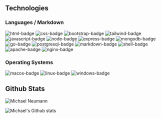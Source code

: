 ## Technologies
### Languages / Markdown
![html-badge]
![css-badge]
![bootstrap-badge]
![tailwind-badge]
![javascript-badge]
![node-badge]
![express-badge]
![mongodb-badge]
![go-badge]
![postgresql-badge]
![markdown-badge]
![shell-badge]
![apache-badge]
![nginx-badge]

### Operating Systems
![macos-badge]
![linux-badge]
![windows-badge]

## Github Stats
<img src="https://komarev.com/ghpvc/?username=mneumatic" alt="Michael Neumann" />

![Michael's Github stats](https://github-readme-stats.vercel.app/api?username=mneumatic&show_icons=true)

[macos-badge]: https://img.shields.io/badge/mac%20os-000000?style=for-the-badge&logo=macos&logoColor=F0F0F0
[windows-badge]: https://img.shields.io/badge/Windows-0078D6?style=for-the-badge&logo=windows&logoColor=white
[linux-badge]: https://img.shields.io/badge/Linux-FCC624?style=for-the-badge&logo=linux&logoColor=black
[html-badge]: https://img.shields.io/badge/HTML5-E34F26?style=for-the-badge&logo=html5&logoColor=white
[css-badge]: https://img.shields.io/badge/CSS3-1572B6?style=for-the-badge&logo=css3&logoColor=white
[bootstrap-badge]: https://img.shields.io/badge/Bootstrap-563D7C?style=for-the-badge&logo=bootstrap&logoColor=white
[tailwind-badge]: https://img.shields.io/badge/tailwindcss-%2338B2AC.svg?style=for-the-badge&logo=tailwind-css&logoColor=white
[javascript-badge]: https://img.shields.io/badge/JavaScript-F7DF1E?style=for-the-badge&logo=javascript&logoColor=black
[node-badge]: https://img.shields.io/badge/Node.js-43853D?style=for-the-badge&logo=node.js&logoColor=white
[express-badge]: https://img.shields.io/badge/Express.js-404D59?style=for-the-badge
[mongodb-badge]: https://img.shields.io/badge/MongoDB-4EA94B?style=for-the-badge&logo=mongodb&logoColor=white
[go-badge]: https://img.shields.io/badge/go-%2300ADD8.svg?style=for-the-badge&logo=go&logoColor=white
[postgresql-badge]: https://img.shields.io/badge/PostgreSQL-316192?style=for-the-badge&logo=postgresql&logoColor=white
[markdown-badge]: https://img.shields.io/badge/Markdown-000000?style=for-the-badge&logo=markdown&logoColor=white
[shell-badge]: https://img.shields.io/badge/Shell_Script-121011?style=for-the-badge&logo=gnu-bash&logoColor=white
[apache-badge]: https://img.shields.io/badge/apache-%23D42029.svg?style=for-the-badge&logo=apache&logoColor=white
[nginx-badge]: https://img.shields.io/badge/nginx-%23009639.svg?style=for-the-badge&logo=nginx&logoColor=white